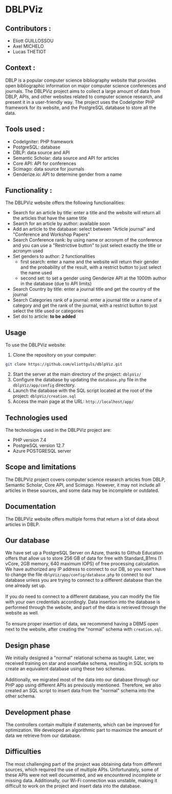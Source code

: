 # DBLPViz

## Contributors :
- Eliott GUILLOSSOU
- Axel MICHELO
- Lucas THETIOT

## Context :
DBLP is a popular computer science bibliography website that provides open bibliographic information on major computer science conferences and journals. The DBLPViz project aims to collect a large amount of data from DBLP, APIs, and other websites related to computer science research, and present it in a user-friendly way. The project uses the CodeIgniter PHP framework for its website, and the PostgreSQL database to store all the data.

## Tools used :
- CodeIgniter: PHP framework
- PostgreSQL: database
- DBLP: data source and API
- Semantic Scholar: data source and API for articles
- Core API: API for conferences
- Scimago: data source for journals
- Genderize.io: API to determine gender from a name

## Functionality :
The DBLPViz website offers the following functionalities:
- Search for an article by title: enter a title and the website will return all the articles that have the same title
- Search for an article by author: available soon
- Add an article to the database: select between "Article journal" and "Conference and Workshop Papers"
- Search Conference rank: by using name or acronym of the conference and you can use a "Restrictive button" to just select exactly the title or acronym used
- Set genders to author: 2 functionalities
    - first search: enter a name and the website will return their gender and the probability of the result, with a restrict button to just select the name used
    - second set: to set a gender using Genderize API at the 1000th author in the database (due to API limits)
- Search Country by title: enter a journal title and get the country of the journal
- Search Categories rank of a journal: enter a journal title or a name of a category and get the rank of the journal, with a restrict button to just select the title used or categories
- Set doi to article: **to be added**

## Usage
To use the DBLPViz website:
1. Clone the repository on your computer: 
```bash
git clone https://github.com/eliottguls/dblpViz.git
```
2. Start the server at the main directory of the project: `dblpViz/`
3. Configure the database by updating the `database.php` file in the `dblpViz/app/config` directory.
4. Launch the database with the SQL script located at the root of the project: `dblpViz/creation.sql`
5. Access the main page at the URL: `http://localhost/app/`

## Technologies used
The technologies used in the DBLPViz project are:
- PHP version 7.4
- PostgreSQL version 12.7
- Azure POSTGRESQL server

## Scope and limitations
The DBLPViz project covers computer science research articles from DBLP, Semantic Scholar, Core API, and Scimago. However, it may not include all articles in these sources, and some data may be incomplete or outdated.

## Documentation
The DBLPViz website offers multiple forms that return a lot of data about articles in DBLP.

## Our database
We have set up a PostgreSQL Server on Azure, thanks to Github Education offers that allow us to store 256 GB of data for free with Standard_B1ms (1 vCore, 2GB memory, 640 maximum IOPS) of free processing calculation.
We have authorized any IP address to connect to our DB, so you won't have to change the file `dblpViz/app/config/database.php` to connect to our database unless you are trying to connect to a different database than the one already set up. <br>  
If you do need to connect to a different database, you can modify the file with your own credentials accordingly. Data insertion into the database is performed through the website, and part of the data is retrieved through the website as well. <br>  
To ensure proper insertion of data, we recommend having a DBMS open next to the website, after creating the "normal" schema with `creation.sql`.


## Design phase
We initially designed a "normal" relational schema as taught. Later, we received training on star and snowflake schema, resulting in SQL scripts to create an equivalent database using these two schemas. <br>  
Additionally, we migrated most of the data into our database through our PHP app using different APIs as previously mentioned. Therefore, we also created an SQL script to insert data from the "normal" schema into the other schema.

## Development phase
The controllers contain multiple if statements, which can be improved for optimization. We developed an algorithmic part to maximize the amount of data we retrieve from our database.

## Difficulties
The most challenging part of the project was obtaining data from different sources, which required the use of multiple APIs. Unfortunately, some of these APIs were not well documented, and we encountered incomplete or missing data. Additionally, our Wi-Fi connection was unstable, making it difficult to work on the project and insert data into the database.

